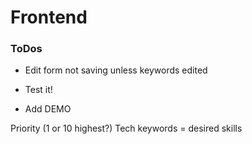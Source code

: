 # Frontend

### ToDos

<!-- * Do a 2 more charts (at least one different). -->

* Edit form not saving unless keywords edited

<!-- - Notes not saving (not getting posted to db) -> conditional logic caused the problem -->

<!-- - Job not adding on first submit (have to reload) - sometimes -->

* Test it!

* Add DEMO

Priority (1 or 10 highest?)
Tech keywords = desired skills

<!-- * Might be fixed:

- Logging out deletes user from db (Setup testing .env + variables on Heroku)
- Job not adding on first submit (have to reload) -->

